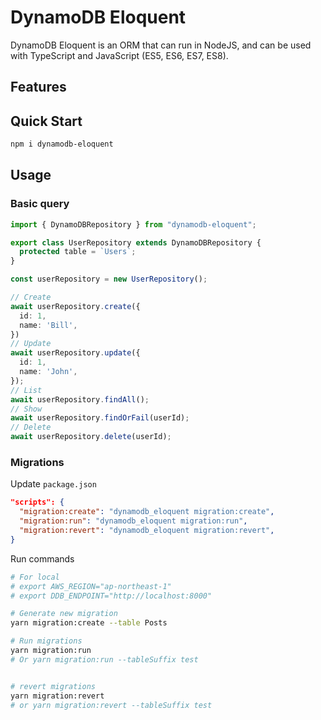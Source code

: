 # DynamoDB Eloquent

DynamoDB Eloquent is an ORM that can run in NodeJS, and can be used with TypeScript and JavaScript (ES5, ES6, ES7, ES8).

## Features

## Quick Start

```bash
npm i dynamodb-eloquent
```

## Usage
### Basic query
```ts
import { DynamoDBRepository } from "dynamodb-eloquent";

export class UserRepository extends DynamoDBRepository {
  protected table = `Users`;
}

const userRepository = new UserRepository();

// Create
await userRepository.create({
  id: 1,
  name: 'Bill',
})
// Update
await userRepository.update({
  id: 1,
  name: 'John',
});
// List
await userRepository.findAll();
// Show
await userRepository.findOrFail(userId);
// Delete
await userRepository.delete(userId);
```

### Migrations
Update `package.json`
```json
"scripts": {
  "migration:create": "dynamodb_eloquent migration:create",
  "migration:run": "dynamodb_eloquent migration:run",
  "migration:revert": "dynamodb_eloquent migration:revert",
}
```
Run commands
```bash
# For local
# export AWS_REGION="ap-northeast-1"
# export DDB_ENDPOINT="http://localhost:8000"

# Generate new migration
yarn migration:create --table Posts

# Run migrations
yarn migration:run
# Or yarn migration:run --tableSuffix test


# revert migrations
yarn migration:revert
# or yarn migration:revert --tableSuffix test
```
